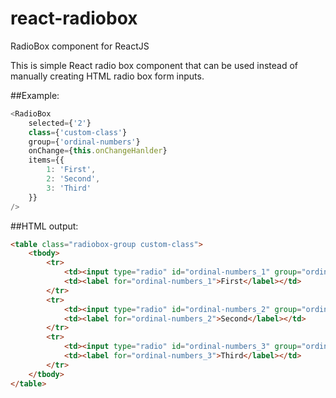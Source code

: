 # react-radiobox
RadioBox component for ReactJS

This is simple React radio box component that can be used instead of manually creating HTML radio box form inputs. 

##Example:

```javascript
<RadioBox
    selected={'2'}
    class={'custom-class'}
    group={'ordinal-numbers'}
    onChange={this.onChangeHanlder}
    items={{
        1: 'First', 
        2: 'Second',
        3: 'Third'
    }}
/>
```

##HTML output:
```html
<table class="radiobox-group custom-class">
    <tbody>
        <tr>
            <td><input type="radio" id="ordinal-numbers_1" group="ordinal-numbers" name="ordinal-numbers" value="1" /></td>
            <td><label for="ordinal-numbers_1">First</label></td>
        </tr>
        <tr>
            <td><input type="radio" id="ordinal-numbers_2" group="ordinal-numbers" name="ordinal-numbers" value="2" checked /></td>
            <td><label for="ordinal-numbers_2">Second</label></td>
        </tr>
        <tr>
            <td><input type="radio" id="ordinal-numbers_3" group="ordinal-numbers" name="ordinal-numbers" value="3" /></td>
            <td><label for="ordinal-numbers_3">Third</label></td>
        </tr>
    </tbody>
</table>
```
